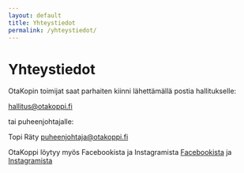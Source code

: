 ```yaml
---
layout: default
title: Yhteystiedot
permalink: /yhteystiedot/
---
```


# Yhteystiedot

OtaKopin toimijat saat parhaiten kiinni lähettämällä postia hallitukselle:


hallitus@otakoppi.fi


tai puheenjohtajalle:

Topi Räty
puheenjohtaja@otakoppi.fi


OtaKoppi löytyy myös Facebookista ja Instagramista
[Facebookista](https://www.facebook.com/otakoppi/) ja [Instagramista](https://www.instagram.com/otakoppi_official/)
